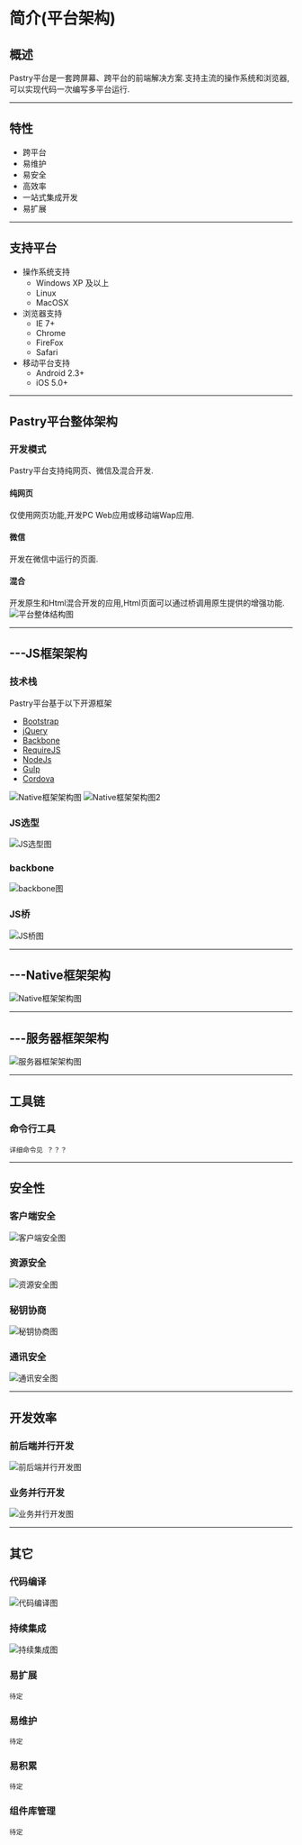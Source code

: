 # 简介(平台架构)

## 概述
Pastry平台是一套跨屏幕、跨平台的前端解决方案.支持主流的操作系统和浏览器,可以实现代码一次编写多平台运行.

----
## 特性
  * 跨平台
  * 易维护
  * 易安全
  * 高效率
  * 一站式集成开发
  * 易扩展

----
## 支持平台
* 操作系统支持
  * Windows XP 及以上
  * Linux
  * MacOSX
* 浏览器支持
  * IE 7+
  * Chrome
  * FireFox
  * Safari
* 移动平台支持
  * Android 2.3+
  * iOS 5.0+

----
## Pastry平台整体架构
### 开发模式

Pastry平台支持纯网页、微信及混合开发.

#### 纯网页

仅使用网页功能,开发PC Web应用或移动端Wap应用.

#### 微信

开发在微信中运行的页面.

#### 混合

开发原生和Html混合开发的应用,Html页面可以通过桥调用原生提供的增强功能.
![平台整体结构图](/pastry/images/abstract/pastry_struct.png)

----
## ---JS框架架构
### 技术栈

Pastry平台基于以下开源框架

  * [Bootstrap][net_bootstrap]
  * [jQuery][net_jQuery]
  * [Backbone][net_Backbone]
  * [RequireJS][net_RequireJS]
  * [NodeJs][net_NodeJs]
  * [Gulp][net_Gulp]
  * [Cordova][net_Cordova]
    
![Native框架架构图](/pastry/images/abstract/pastry_js.png)
![Native框架架构图2](/pastry/images/abstract/pastry_js2.png)

### JS选型
![JS选型图](/pastry/images/abstract/js_compare.png)

### backbone
![backbone图](/pastry/images/abstract/js_backbone.png)

### JS桥
![JS桥图](/pastry/images/abstract/js_bridge.png)

----
## ---Native框架架构
![Native框架架构图](/pastry/images/abstract/pastry_native.png)

----
## ---服务器框架架构
![服务器框架架构图](/pastry/images/abstract/pastry_server.png)

----
## 工具链
### 命令行工具
    详细命令见 ？？？

----
## 安全性 
### 客户端安全
![客户端安全图](/pastry/images/abstract/safe_client.png)

### 资源安全
![资源安全图](/pastry/images/abstract/safe_resource.png)

### 秘钥协商
![秘钥协商图](/pastry/images/abstract/safe_consult.png)

### 通讯安全
![通讯安全图](/pastry/images/abstract/safe_communication.png)

----
## 开发效率
### 前后端并行开发
![前后端并行开发图](/pastry/images/abstract/efficiency1.png)

### 业务并行开发
![业务并行开发图](/pastry/images/abstract/efficiency2.png)

----
## 其它
### 代码编译
![代码编译图](/pastry/images/abstract/pastry_code.png)

### 持续集成
![持续集成图](/pastry/images/abstract/pastry_jenkins.png)

### 易扩展
    待定

### 易维护
    待定

### 易积累
    待定

### 组件库管理
    待定


[license]: https://github.com/Dynalon/mdwiki/blob/master/LICENSE.txt
[net_jQuery]: http://www.jquery.org
[net_bootstrap]: http://www.getbootstrap.com
[net_Backbone]: http://backbonejs.org/
[net_RequireJS]: http://requirejs.org/
[net_NodeJs]: https://nodejs.org/zh-cn/
[net_Gulp]: http://www.gulpjs.com.cn/
[net_Cordova]: http://cordova.apache.org/

